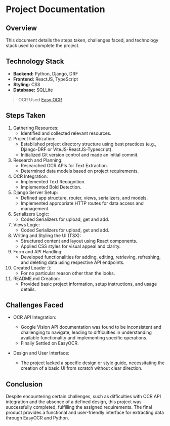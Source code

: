 # Project Documentation

## Overview

This document details the steps taken, challenges faced, and technology stack used to complete the project.

## Technology Stack

- **Backend:** Python, Django, DRF
- **Frontend:** ReactJS, TypeScript
- **Styling:** CSS
- **Database:** SQLLite

> OCR Used [Easy OCR](https://github.com/JaidedAI/EasyOCR)

## Steps Taken

1. Gathering Resources:
    - Identified and collected relevant resources.
2. Project Initialization:
    - Established project directory structure using best practices (e.g., Django-DRF or ViteJS-ReactJS-Typescript).
    - Initialized Git version control and made an initial commit.
3. Research and Planning:
    - Researched OCR APIs for Text Extraction.
    - Determined data models based on project requirements.
4. OCR Integration:
    - Implemented Text Recognition.
    - Implemented Bold Detection.
5. Django Server Setup:
    - Defined app structure, router, views, serializers, and models.
    - Implemented appropriate HTTP routes for data access and management.
6. Serializers Logic:
    - Coded Serializers for upload, get and add.
7. Views Logic:
    - Coded Serializers for upload, get and add.
8. Writing and Styling the UI (TSX):
    - Structured content and layout using React components.
    - Applied CSS styles for visual appeal and clarity.
9. Form and API Handling:
    - Developed functionalities for adding, editing, retrieving, refreshing, and deleting data using respective API endpoints.
10. Created Loader :):
    - For no particular reason other than the looks.
11. README.md Creation:
    - Provided basic project information, setup instructions, and usage details.

## Challenges Faced

- OCR API Integration:
  - Google Vision API documentation was found to be inconsistent and challenging to navigate, leading to difficulties in understanding available functionality and implementing specific operations.
  - Finally Settled on EasyOCR.

- Design and User Interface:
  - The project lacked a specific design or style guide, necessitating the creation of a basic UI from scratch without clear direction.

## Conclusion

Despite encountering certain challenges, such as difficulties with OCR API integration and the absence of a defined design, this project was successfully completed, fulfilling the assigned requirements. The final product provides a functional and user-friendly interface for extracting data through EasyOCR and Python.
